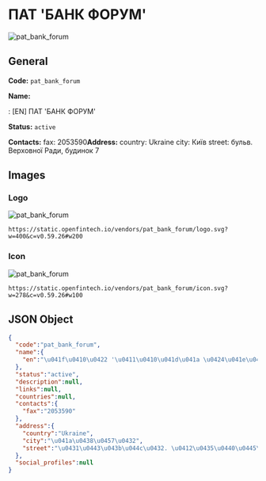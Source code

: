
# ПАТ 'БАНК ФОРУМ' 
![pat_bank_forum](https://static.openfintech.io/vendors/pat_bank_forum/logo.svg?w=400&c=v0.59.26#w200)  

## General 
 
**Code:** `pat_bank_forum` 
 
**Name:** 
 
:	[EN] ПАТ 'БАНК ФОРУМ' 
 
**Status:** `active` 
 
**Contacts:** 
fax: 2053590**Address:** 
country: Ukraine 
city: Київ 
street: бульв. Верховної Ради, будинок 7 

## Images 

### Logo 
 
![pat_bank_forum](https://static.openfintech.io/vendors/pat_bank_forum/logo.svg?w=400&c=v0.59.26#w200)  

```
https://static.openfintech.io/vendors/pat_bank_forum/logo.svg?w=400&c=v0.59.26#w200
```  

### Icon 
 
![pat_bank_forum](https://static.openfintech.io/vendors/pat_bank_forum/icon.svg?w=278&c=v0.59.26#w100)  

```
https://static.openfintech.io/vendors/pat_bank_forum/icon.svg?w=278&c=v0.59.26#w100
```  

## JSON Object 

```json
{
  "code":"pat_bank_forum",
  "name":{
    "en":"\u041f\u0410\u0422 '\u0411\u0410\u041d\u041a \u0424\u041e\u0420\u0423\u041c'"
  },
  "status":"active",
  "description":null,
  "links":null,
  "countries":null,
  "contacts":{
    "fax":"2053590"
  },
  "address":{
    "country":"Ukraine",
    "city":"\u041a\u0438\u0457\u0432",
    "street":"\u0431\u0443\u043b\u044c\u0432. \u0412\u0435\u0440\u0445\u043e\u0432\u043d\u043e\u0457 \u0420\u0430\u0434\u0438, \u0431\u0443\u0434\u0438\u043d\u043e\u043a 7"
  },
  "social_profiles":null
}
```  

